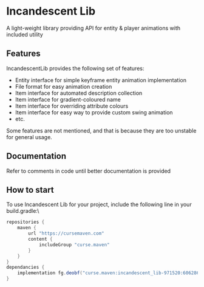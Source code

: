 # Incandescent Lib
A light-weight library providing API for entity & player animations with included utility

## Features
IncandescentLib provides the following set of features:
- Entity interface for simple keyframe entity animation implementation
- File format for easy animation creation
- Item interface for automated description collection
- Item interface for gradient-coloured name
- Item interface for overriding attribute colours
- Item interface for easy way to provide custom swing animation
- etc.

Some features are not mentioned, and that is because they are too unstable for general usage.

## Documentation
Refer to comments in code until better documentation is provided

## How to start
To use Incandescent Lib for your project, include the following line in your build.gradle:\
```groovy
repositories {
    maven {
        url "https://cursemaven.com"
        content {
            includeGroup "curse.maven"
        }
    }
}
dependancies {
    implementation fg.deobf("curse.maven:incandescent_lib-971520:6062864")
}
```
